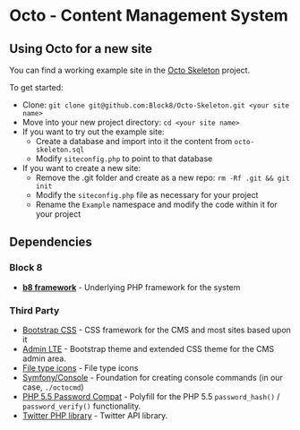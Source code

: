 # Octo - Content Management System

## Using Octo for a new site
You can find a working example site in the [Octo Skeleton](https://github.com/Block8/Octo-Skeleton) project.

To get started:

* Clone: `git clone git@github.com:Block8/Octo-Skeleton.git <your site name>`
* Move into your new project directory: `cd <your site name>`
* If you want to try out the example site:
  * Create a database and import into it the content from `octo-skeleton.sql`
  * Modify `siteconfig.php` to point to that database
* If you want to create a new site:
  * Remove the .git folder and create as a new repo: `rm -Rf .git && git init`
  * Modify the `siteconfig.php` file as necessary for your project
  * Rename the `Example` namespace and modify the code within it for your project

## Dependencies

### Block 8
* **[b8 framework](https://github.com/block8/b8framework)** - Underlying PHP framework for the system

### Third Party
* [Bootstrap CSS](http://getbootstrap.com/) - CSS framework for the CMS and most sites based upon it
* [Admin LTE](https://github.com/almasaeed2010/AdminLTE) - Bootstrap theme and extended CSS theme for the CMS admin area.
* [File type icons](http://treetog.deviantart.com/art/File-Type-Icons-199693041) - File type icons
* [Symfony/Console](https://github.com/symfony/console) - Foundation for creating console commands (in our case, `./octocmd`)
* [PHP 5.5 Password Compat](https://github.com/ircmaxell/password_compat) - Polyfill for the PHP 5.5 `password_hash()` / `password_verify()` functionality.
* [Twitter PHP library](https://github.com/dg/twitter-php) - Twitter API library.

